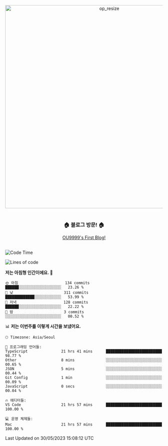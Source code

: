 
<div align=center>
	<img width="650" alt="op_resize" src="https://user-images.githubusercontent.com/113419018/231088010-e65212ff-48c4-480d-bf25-7427638b6e93.png">
</div>
<br>
<div align=center>
	<h3>🏠 블로그 방문! 🏠</h3>
	<a href="https://ou9999-next-js-blog.vercel.app/">OU9999's First Blog!</a>
</div>

<br>

<!--START_SECTION:waka-->
![Code Time](http://img.shields.io/badge/Code%20Time-468%20hrs%202%20mins-blue)

![Lines of code](https://img.shields.io/badge/%EC%A0%80%EB%8A%94%20%EC%97%AC%ED%83%9C%EA%B9%8C%EC%A7%80%20-1.8%20million%20%EC%A4%84%EC%9D%98%20%EC%BD%94%EB%93%9C%EB%A5%BC%20%EC%9E%91%EC%84%B1%ED%96%88%EC%96%B4%EC%9A%94.-blue)

**저는 아침형 인간이에요. 🐤** 

```text
🌞 아침                     134 commits         ██████░░░░░░░░░░░░░░░░░░░   23.26 % 
🌆 낮　                     311 commits         █████████████░░░░░░░░░░░░   53.99 % 
🌃 저녁                     128 commits         ██████░░░░░░░░░░░░░░░░░░░   22.22 % 
🌙 밤　                     3 commits           ░░░░░░░░░░░░░░░░░░░░░░░░░   00.52 % 
```


📊 **저는 이번주를 이렇게 시간을 보냈어요.** 

```text
🕑︎ Timezone: Asia/Seoul

💬 프로그래밍 언어들: 
TypeScript               21 hrs 41 mins      █████████████████████████   98.77 % 
Other                    8 mins              ░░░░░░░░░░░░░░░░░░░░░░░░░   00.65 % 
JSON                     5 mins              ░░░░░░░░░░░░░░░░░░░░░░░░░   00.44 % 
Git Config               1 min               ░░░░░░░░░░░░░░░░░░░░░░░░░   00.09 % 
JavaScript               0 secs              ░░░░░░░░░░░░░░░░░░░░░░░░░   00.04 % 

🔥 에디터들: 
VS Code                  21 hrs 57 mins      █████████████████████████   100.00 % 

💻 운영 체제들: 
Mac                      21 hrs 57 mins      █████████████████████████   100.00 % 
```


 Last Updated on 30/05/2023 15:08:12 UTC
<!--END_SECTION:waka-->
